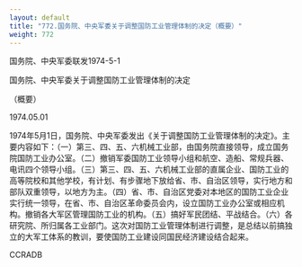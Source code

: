 ```yaml
---
layout: default
title: "772.国务院、中央军委关于调整国防工业管理体制的决定（概要）"
weight: 772
---
```


国务院、中央军委联发1974-5-1

国务院、中央军委关于调整国防工业管理体制的决定

（概要）

1974.05.01

1974年5月1日，国务院、中央军委发出《关于调整国防工业管理体制的决定》。主要内容如下：（一）第三、四、五、六机械工业部，由国务院直接领导，成立国务院国防工业办公室。（二）撤销军委国防工业领导小组和航空、造船、常规兵器、电讯四个领导小组。（三）第三、四、五、六机械工业部的直属企业、国防工业的高等院校和其他学校，有计划、有步骤地下放给省、市、自治区领导，实行地方和部队双重领导，以地方为主。（四）省、市、自治区党委对本地区的国防工业企业实行统一领导，在省、市、自治区革命委员会内，设立国防工业办公室或相应机构。撤销各大军区管理国防工业的机构。（五）搞好军民团结、平战结合。（六）各研究院、所归属各工业部门。这次对国防工业管理体制进行调整，是总结以前搞独立的大军工体系的教训，要使国防工业建设同国民经济建设结合起来。

CCRADB

